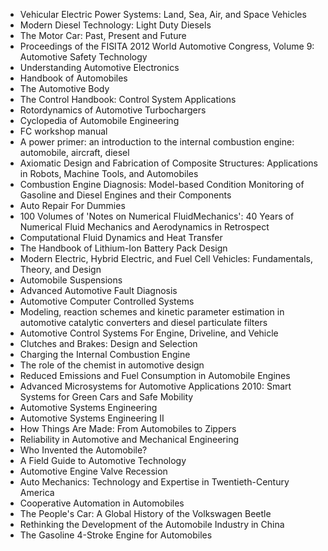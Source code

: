 
<ul>

                             

 <li><a target="_blank" href="https://github.com/manjunath5496/Automobile-Engineering-Books/blob/master/alh(1).pdf" style="text-decoration:none;">Vehicular Electric
Power Systems: Land, Sea, Air, and Space Vehicles</a></li>

 <li><a target="_blank" href="https://github.com/manjunath5496/Automobile-Engineering-Books/blob/master/alh(2).pdf" style="text-decoration:none;">Modern Diesel Technology: Light Duty Diesels</a></li>

<li><a target="_blank" href="https://github.com/manjunath5496/Automobile-Engineering-Books/blob/master/alh(3).pdf" style="text-decoration:none;">The Motor Car: Past, Present and Future</a></li>
 <li><a target="_blank" href="https://github.com/manjunath5496/Automobile-Engineering-Books/blob/master/alh(4).pdf" style="text-decoration:none;">Proceedings of the FISITA
2012 World Automotive Congress, Volume 9: Automotive Safety Technology</a></li>                              
<li><a target="_blank" href="https://github.com/manjunath5496/Automobile-Engineering-Books/blob/master/alh(5).pdf" style="text-decoration:none;"> Understanding
Automotive Electronics</a></li>
<li><a target="_blank" href="https://github.com/manjunath5496/Automobile-Engineering-Books/blob/master/alh(6).pdf" style="text-decoration:none;">Handbook of Automobiles</a></li>
 <li><a target="_blank" href="https://github.com/manjunath5496/Automobile-Engineering-Books/blob/master/alh(7).pdf" style="text-decoration:none;">The Automotive Body</a></li>

 <li><a target="_blank" href="https://github.com/manjunath5496/Automobile-Engineering-Books/blob/master/alh(8).pdf" style="text-decoration:none;"> The Control Handbook: Control System Applications </a></li>
   <li><a target="_blank" href="https://github.com/manjunath5496/Automobile-Engineering-Books/blob/master/alh(9).pdf" style="text-decoration:none;">Rotordynamics of
Automotive Turbochargers</a></li>
  
   
 <li><a target="_blank" href="https://github.com/manjunath5496/Automobile-Engineering-Books/blob/master/alh(10).pdf" style="text-decoration:none;">Cyclopedia of Automobile Engineering</a></li>                              
<li><a target="_blank" href="https://github.com/manjunath5496/Automobile-Engineering-Books/blob/master/alh(11).pdf" style="text-decoration:none;"> FC workshop manual</a></li>
<li><a target="_blank" href="https://github.com/manjunath5496/Automobile-Engineering-Books/blob/master/alh(12).pdf" style="text-decoration:none;">A power primer: an introduction to the internal combustion engine: automobile, aircraft, diesel</a></li>
<li><a target="_blank" href="https://github.com/manjunath5496/Automobile-Engineering-Books/blob/master/alh(13).pdf" style="text-decoration:none;">Axiomatic Design and
Fabrication of Composite Structures: Applications in Robots, Machine Tools, and Automobiles</a></li>

<li><a target="_blank" href="https://github.com/manjunath5496/Automobile-Engineering-Books/blob/master/alh(14).pdf" style="text-decoration:none;">Combustion Engine
Diagnosis: Model-based Condition Monitoring of Gasoline and Diesel Engines and their Components</a></li>
                              
<li><a target="_blank" href="https://github.com/manjunath5496/Automobile-Engineering-Books/blob/master/alh(15).pdf" style="text-decoration:none;">Auto Repair For Dummies</a></li>

<li><a target="_blank" href="https://github.com/manjunath5496/Automobile-Engineering-Books/blob/master/alh(16).pdf" style="text-decoration:none;">100 Volumes of 'Notes on
Numerical FluidMechanics': 40 Years of Numerical Fluid Mechanics and Aerodynamics in Retrospect</a></li>

  <li><a target="_blank" href="https://github.com/manjunath5496/Automobile-Engineering-Books/blob/master/alh(17).pdf" style="text-decoration:none;">Computational Fluid Dynamics
and Heat Transfer</a></li>   
  
<li><a target="_blank" href="https://github.com/manjunath5496/Automobile-Engineering-Books/blob/master/alh(18).pdf" style="text-decoration:none;">The Handbook of Lithium-Ion
Battery Pack Design</a></li> 

  
<li><a target="_blank" href="https://github.com/manjunath5496/Automobile-Engineering-Books/blob/master/alh(19).pdf" style="text-decoration:none;">Modern Electric,
Hybrid Electric, and Fuel Cell Vehicles: Fundamentals, Theory, and Design </a></li> 

<li><a target="_blank" href="https://github.com/manjunath5496/Automobile-Engineering-Books/blob/master/alh(20).pdf" style="text-decoration:none;">Automobile Suspensions</a></li>

<li><a target="_blank" href="https://github.com/manjunath5496/Automobile-Engineering-Books/blob/master/alh(21).pdf" style="text-decoration:none;">Advanced Automotive Fault Diagnosis</a></li>
<li><a target="_blank" href="https://github.com/manjunath5496/Automobile-Engineering-Books/blob/master/alh(22).pdf" style="text-decoration:none;">Automotive Computer
Controlled Systems</a></li> 
 <li><a target="_blank" href="https://github.com/manjunath5496/Automobile-Engineering-Books/blob/master/alh(23).pdf" style="text-decoration:none;">Modeling, reaction schemes and kinetic parameter estimation in automotive catalytic converters and diesel particulate filters</a></li> 
 

   <li><a target="_blank" href="https://github.com/manjunath5496/Automobile-Engineering-Books/blob/master/alh(24).pdf" style="text-decoration:none;">Automotive Control Systems
For Engine, Driveline, and Vehicle</a></li>


<li><a target="_blank" href="https://github.com/manjunath5496/Automobile-Engineering-Books/blob/master/alh(25).pdf" style="text-decoration:none;">Clutches
and Brakes: Design and Selection </a></li> 

<li><a target="_blank" href="https://github.com/manjunath5496/Automobile-Engineering-Books/blob/master/alh(26).pdf" style="text-decoration:none;">Charging the Internal Combustion Engine</a></li>

<li><a target="_blank" href="https://github.com/manjunath5496/Automobile-Engineering-Books/blob/master/alh(27).pdf" style="text-decoration:none;">The role of the chemist in automotive design</a></li>
<li><a target="_blank" href="https://github.com/manjunath5496/Automobile-Engineering-Books/blob/master/alh(28).pdf" style="text-decoration:none;">Reduced Emissions
and Fuel Consumption in Automobile Engines</a></li> 
 <li><a target="_blank" href="https://github.com/manjunath5496/Automobile-Engineering-Books/blob/master/alh(29).pdf" style="text-decoration:none;">Advanced Microsystems
for Automotive Applications 2010: Smart Systems for Green Cars and Safe Mobility</a></li> 
 

   <li><a target="_blank" href="https://github.com/manjunath5496/Automobile-Engineering-Books/blob/master/alh(30).pdf" style="text-decoration:none;">Automotive Systems Engineering</a></li>



<li><a target="_blank" href="https://github.com/manjunath5496/Automobile-Engineering-Books/blob/master/alh(31).pdf" style="text-decoration:none;">Automotive Systems Engineering II </a></li> 

<li><a target="_blank" href="https://github.com/manjunath5496/Automobile-Engineering-Books/blob/master/alh(32).pdf" style="text-decoration:none;">How Things Are Made: From Automobiles to Zippers</a></li>

<li><a target="_blank" href="https://github.com/manjunath5496/Automobile-Engineering-Books/blob/master/alh(33).pdf" style="text-decoration:none;">Reliability in Automotive and Mechanical Engineering</a></li>
<li><a target="_blank" href="https://github.com/manjunath5496/Automobile-Engineering-Books/blob/master/alh(34).pdf" style="text-decoration:none;">Who Invented the Automobile?</a></li> 
 <li><a target="_blank" href="https://github.com/manjunath5496/Automobile-Engineering-Books/blob/master/alh(35).pdf" style="text-decoration:none;">A Field Guide to Automotive Technology</a></li> 
 

   <li><a target="_blank" href="https://github.com/manjunath5496/Automobile-Engineering-Books/blob/master/alh(36).pdf" style="text-decoration:none;">Automotive Engine Valve Recession</a></li>

<li><a target="_blank" href="https://github.com/manjunath5496/Automobile-Engineering-Books/blob/master/alh(37).pdf" style="text-decoration:none;">Auto Mechanics: Technology and Expertise in Twentieth-Century America</a></li>
<li><a target="_blank" href="https://github.com/manjunath5496/Automobile-Engineering-Books/blob/master/alh(38).pdf" style="text-decoration:none;">Cooperative Automation in Automobiles</a></li> 
 <li><a target="_blank" href="https://github.com/manjunath5496/Automobile-Engineering-Books/blob/master/alh(39).pdf" style="text-decoration:none;">The People's Car: A Global History of the Volkswagen Beetle</a></li> 
 

   <li><a target="_blank" href="https://github.com/manjunath5496/Automobile-Engineering-Books/blob/master/alh(40).pdf" style="text-decoration:none;">Rethinking the Development of the Automobile Industry in China</a></li>

 <li><a target="_blank" href="https://github.com/manjunath5496/Automobile-Engineering-Books/blob/master/alh(41).pdf" style="text-decoration:none;">The Gasoline 4-Stroke Engine
for Automobiles</a></li>












   
   </ul>
